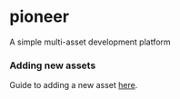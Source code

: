 # pioneer
A simple multi-asset development platform



### Adding new assets
Guide to adding a new asset [here](./docs/coin-addition/coin-addition-guide.md).
